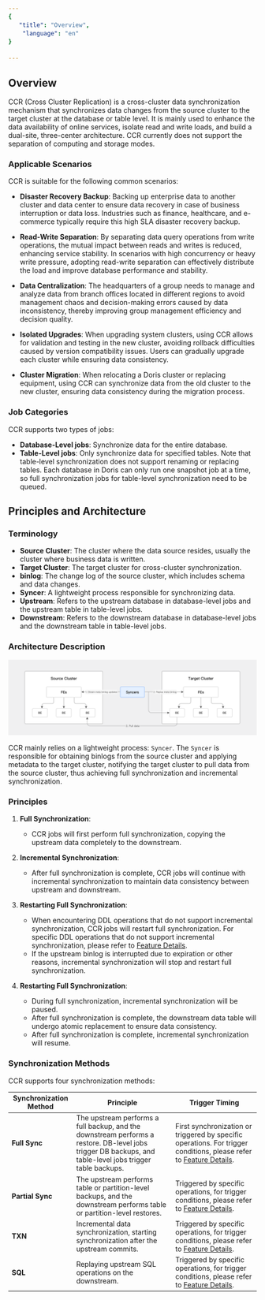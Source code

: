 ```yaml
---
{
   "title": "Overview",
    "language": "en"
}
  
---
```


<!--
Licensed to the Apache Software Foundation (ASF) under one
or more contributor license agreements.  See the NOTICE file
distributed with this work for additional information
regarding copyright ownership.  The ASF licenses this file
to you under the Apache License, Version 2.0 (the
"License"); you may not use this file except in compliance
with the License.  You may obtain a copy of the License at

  http://www.apache.org/licenses/LICENSE-2.0

Unless required by applicable law or agreed to in writing,
software distributed under the License is distributed on an
"AS IS" BASIS, WITHOUT WARRANTIES OR CONDITIONS OF ANY
KIND, either express or implied.  See the License for the
specific language governing permissions and limitations
under the License.
-->

## Overview

CCR (Cross Cluster Replication) is a cross-cluster data synchronization mechanism that synchronizes data changes from the source cluster to the target cluster at the database or table level. It is mainly used to enhance the data availability of online services, isolate read and write loads, and build a dual-site, three-center architecture. CCR currently does not support the separation of computing and storage modes.

### Applicable Scenarios

CCR is suitable for the following common scenarios:

- **Disaster Recovery Backup**: Backing up enterprise data to another cluster and data center to ensure data recovery in case of business interruption or data loss. Industries such as finance, healthcare, and e-commerce typically require this high SLA disaster recovery backup.

- **Read-Write Separation**: By separating data query operations from write operations, the mutual impact between reads and writes is reduced, enhancing service stability. In scenarios with high concurrency or heavy write pressure, adopting read-write separation can effectively distribute the load and improve database performance and stability.

- **Data Centralization**: The headquarters of a group needs to manage and analyze data from branch offices located in different regions to avoid management chaos and decision-making errors caused by data inconsistency, thereby improving group management efficiency and decision quality.

- **Isolated Upgrades**: When upgrading system clusters, using CCR allows for validation and testing in the new cluster, avoiding rollback difficulties caused by version compatibility issues. Users can gradually upgrade each cluster while ensuring data consistency.

- **Cluster Migration**: When relocating a Doris cluster or replacing equipment, using CCR can synchronize data from the old cluster to the new cluster, ensuring data consistency during the migration process.

### Job Categories

CCR supports two types of jobs:

- **Database-Level jobs**: Synchronize data for the entire database.
- **Table-Level jobs**: Only synchronize data for specified tables. Note that table-level synchronization does not support renaming or replacing tables. Each database in Doris can only run one snapshot job at a time, so full synchronization jobs for table-level synchronization need to be queued.

## Principles and Architecture

### Terminology

- **Source Cluster**: The cluster where the data source resides, usually the cluster where business data is written.
- **Target Cluster**: The target cluster for cross-cluster synchronization.
- **binlog**: The change log of the source cluster, which includes schema and data changes.
- **Syncer**: A lightweight process responsible for synchronizing data.
- **Upstream**: Refers to the upstream database in database-level jobs and the upstream table in table-level jobs.
- **Downstream**: Refers to the downstream database in database-level jobs and the downstream table in table-level jobs.

### Architecture Description

![CCR Architecture Description](/images/ccr-architecture-description.png)

CCR mainly relies on a lightweight process: `Syncer`. The `Syncer` is responsible for obtaining binlogs from the source cluster and applying metadata to the target cluster, notifying the target cluster to pull data from the source cluster, thus achieving full synchronization and incremental synchronization.

### Principles

1. **Full Synchronization**:
   - CCR jobs will first perform full synchronization, copying the upstream data completely to the downstream.

2. **Incremental Synchronization**:
   - After full synchronization is complete, CCR jobs will continue with incremental synchronization to maintain data consistency between upstream and downstream.

3. **Restarting Full Synchronization**:
   - When encountering DDL operations that do not support incremental synchronization, CCR jobs will restart full synchronization. For specific DDL operations that do not support incremental synchronization, please refer to [Feature Details](./feature.md).
   - If the upstream binlog is interrupted due to expiration or other reasons, incremental synchronization will stop and restart full synchronization.

4. **Restarting Full Synchronization**:
   - During full synchronization, incremental synchronization will be paused.
   - After full synchronization is complete, the downstream data table will undergo atomic replacement to ensure data consistency.
   - After full synchronization is complete, incremental synchronization will resume.

### Synchronization Methods

CCR supports four synchronization methods:

| Synchronization Method | Principle                                               | Trigger Timing                                           |
|------------------------|--------------------------------------------------------|---------------------------------------------------------|
| **Full Sync**          | The upstream performs a full backup, and the downstream performs a restore. DB-level jobs trigger DB backups, and table-level jobs trigger table backups. | First synchronization or triggered by specific operations. For trigger conditions, please refer to [Feature Details](./feature.md). |
| **Partial Sync**       | The upstream performs table or partition-level backups, and the downstream performs table or partition-level restores. | Triggered by specific operations, for trigger conditions, please refer to [Feature Details](./feature.md). |
| **TXN**                | Incremental data synchronization, starting synchronization after the upstream commits. | Triggered by specific operations, for trigger conditions, please refer to [Feature Details](./feature.md). |
| **SQL**                | Replaying upstream SQL operations on the downstream.   | Triggered by specific operations, for trigger conditions, please refer to [Feature Details](./feature.md). |
